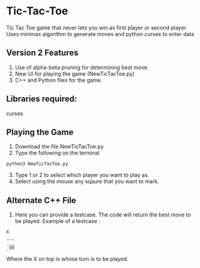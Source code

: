 # Tic-Tac-Toe #
Tic Tac Toe game that never lets you win as first player or second player.
Uses minimax algorithm to generate moves and python curses to enter data

## Version 2 Features ##
1. Use of alpha-beta pruning for determining best move.
2. New UI for playing the game (NewTicTacToe.py)
3. C++ and Python files for the game.

## Libraries required: ##
curses

## Playing the Game ## 

1. Download the file NewTicTacToe.py
2. Type the following on the terminal
```
python3 NewTicTacToe.py
```
3. Type 1 or 2 to select which player you want to play as.
4. Select using the mouse any sqaure that you want to mark.


## Alternate C++ File ##

1. Here you can provide a testcase. The code will return the best move to be played. Example of a testcase :
```
X  
___  
___  
_XO  
```
Where the X on top is whose turn is to be played.
